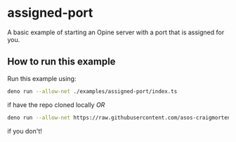 # assigned-port

A basic example of starting an Opine server with a port that is assigned for you.

## How to run this example

Run this example using:

```bash
deno run --allow-net ./examples/assigned-port/index.ts
```

if have the repo cloned locally _OR_

```bash
deno run --allow-net https://raw.githubusercontent.com/asos-craigmorten/opine/main/examples/assigned-port/index.ts
```

if you don't!

